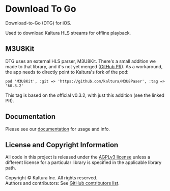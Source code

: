# Download To Go
Download-to-Go (DTG) for iOS. 

Used to download Kaltura HLS streams for offline playback. 

## M3U8Kit
DTG uses an external HLS parser, M3U8Kit. There's a small addition we made to that library, and it's not yet merged ([GitHub PR](https://github.com/M3U8Kit/M3U8Parser/pull/22)).
As a workaround, the app needs to directly point to Kaltura's fork of the pod:

    pod 'M3U8Kit', :git => 'https://github.com/kaltura/M3U8Paser', :tag => 'k0.3.2'

This tag is based on the official v0.3.2, with just this addition (see the linked PR).

## Documentation
Please see our [documentation](https://kaltura.github.io/playkit/guide/ios/dtg/) for usage and info.

## License and Copyright Information
All code in this project is released under the [AGPLv3 license](http://www.gnu.org/licenses/agpl-3.0.html) unless a different license for a particular library is specified in the applicable library path.   

Copyright © Kaltura Inc. All rights reserved.   
Authors and contributors: See [GitHub contributors list](https://github.com/kaltura/playkit-dtg-ios/graphs/contributors).
